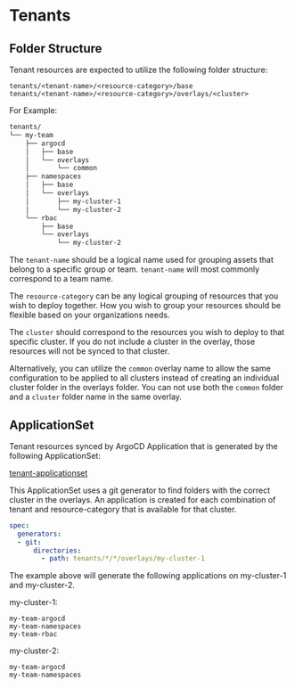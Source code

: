 # Tenants

## Folder Structure

Tenant resources are expected to utilize the following folder structure:

```
tenants/<tenant-name>/<resource-category>/base
tenants/<tenant-name>/<resource-category>/overlays/<cluster>
```

For Example:

```sh
tenants/
└── my-team
    ├── argocd
    │   ├── base
    │   └── overlays
    │       └── common
    ├── namespaces
    │   ├── base
    │   └── overlays
    │       ├── my-cluster-1
    │       └── my-cluster-2
    └── rbac
        ├── base
        └── overlays
            └── my-cluster-2
```

The `tenant-name` should be a logical name used for grouping assets that belong to a specific group or team.  `tenant-name` will most commonly correspond to a team name.

The `resource-category` can be any logical grouping of resources that you wish to deploy together.  How you wish to group your resources should be flexible based on your organizations needs.

The `cluster` should correspond to the resources you wish to deploy to that specific cluster.  If you do not include a cluster in the overlay, those resources will not be synced to that cluster.

Alternatively, you can utilize the `common` overlay name to allow the same configuration to be applied to all clusters instead of creating an individual cluster folder in the overlays folder.  You can not use both the `common` folder and a `cluster` folder name in the same overlay.

## ApplicationSet

Tenant resources synced by ArgoCD Application that is generated by the following ApplicationSet:

[tenant-applicationset](../components/argocd/apps/base/tenants-applicationset.yaml)

This ApplicationSet uses a git generator to find folders with the correct cluster in the overlays.  An application is created for each combination of tenant and resource-category that is available for that cluster.

```yaml
spec:
  generators:
  - git:
      directories:
        - path: tenants/*/*/overlays/my-cluster-1
```

The example above will generate the following applications on my-cluster-1 and my-cluster-2.

my-cluster-1:

```
my-team-argocd
my-team-namespaces
my-team-rbac
```

my-cluster-2:

```
my-team-argocd
my-team-namespaces
```
